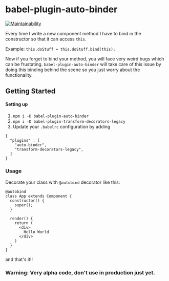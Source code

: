 # babel-plugin-auto-binder
[![Maintainability](https://api.codeclimate.com/v1/badges/33a25ae1b4b593afa94f/maintainability)](https://codeclimate.com/github/HarshwardhanSingh/autobinder/maintainability)  

Every time I write a new component method I have to bind in the constructor so that it can access `this`.  

Example:
`this.doStuff = this.doStuff.bind(this);`

Now if you forget to bind your method, you will face very weird bugs which can be frustating. `babel-plugin-auto-binder` will take care of this issue by doing this binding behind the scene so you just worry about the functionality.

## Getting Started

#### Setting up
1. `npm i -D babel-plugin-auto-binder`
2. `npm i -D babel-plugin-transform-decorators-legacy`
3. Update your `.babelrc` configuration by adding
```
{
  "plugins" : [
    "auto-binder",
    "transform-decorators-legacy",
  ]
}
```
### Usage
Decorate your class with `@autobind` decorator like this:
```
@autobind
class App extends Component {
  constructor() {
    super();
  }

  render() {
    return (
      <div>
        Hello World
      </div>
    )
  }
}
```

and that's it!!

### Warning: Very alpha code, don't use in production just yet.